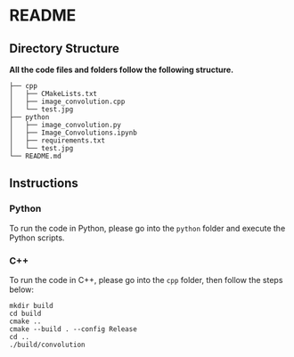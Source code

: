 # README



## Directory Structure

**All the code files and folders follow the following structure.**

```
├── cpp
│   ├── CMakeLists.txt
│   ├── image_convolution.cpp
│   └── test.jpg
├── python
│   ├── image_convolution.py
│   ├── Image_Convolutions.ipynb
│   ├── requirements.txt
│   └── test.jpg
└── README.md
```



## Instructions

### Python

To run the code in Python, please go into the `python` folder and execute the Python scripts.

### C++

To run the code in C++, please go into the `cpp` folder, then follow the steps below:

```
mkdir build
cd build
cmake ..
cmake --build . --config Release
cd ..
./build/convolution
```

